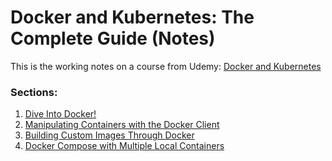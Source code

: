 # Docker and Kubernetes: The Complete Guide (Notes)

This is the working notes on a course from Udemy: [Docker and Kubernetes](https://www.udemy.com/docker-and-kubernetes-the-complete-guide/)

### Sections:
1) [Dive Into Docker!](/1_Dive_into_docker.md)
2) [Manipulating Containers with the Docker Client](/2_Manipulating_Containers_with_the_Docker_Client.md)
3) [Building Custom Images Through Docker](/3_Building_Custom_Images.md)
4) [Docker Compose with Multiple Local Containers](/4_Docker_Compose_with_Multiple_Local_Containers)
